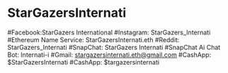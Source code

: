# StarGazersInternati
#Facebook:StarGazers International
#Instagram: StarGazers_Internati
#Ethereum Name Service: StarGazersInternati.eth
#Reddit: StarGazers_Internati
#SnapChat: StarGazers Internati
#SnapChat Ai Chat Bot: Internati-i
#Gmail: stargazersinternati.eth@gmail.com
#CashApp: $StarGazersInternati
#CashApp: $targazersinternati

